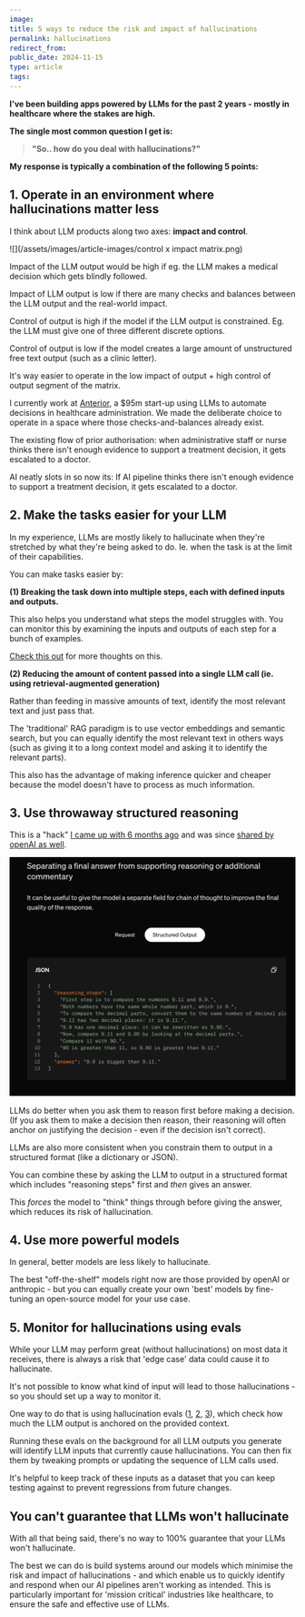 ```yaml
---
image:
title: 5 ways to reduce the risk and impact of hallucinations
permalink: hallucinations
redirect_from:
public_date: 2024-11-15
type: article
tags:
---
```


**I've been building apps powered by LLMs for the past 2 years - mostly in healthcare where the stakes are high.**

**The single most common question I get is:**

> **"So.. how do you deal with hallucinations?"**

**My response is typically a combination of the following 5 points:**


## 1. Operate in an environment where hallucinations matter less

I think about LLM products along two axes: **impact and control**.

![](/assets/images/article-images/control x impact matrix.png)

Impact of the LLM output would be high if eg. the LLM makes a medical decision which gets blindly followed.

Impact of LLM output is low if there are many checks and balances between the LLM output and the real-world impact.

Control of output is high if the model if the LLM output is constrained. Eg. the LLM must give one of three different discrete options.

Control of output is low if the model creates a large amount of unstructured free text output (such as a clinic letter).

It's way easier to operate in the low impact of output + high control of output segment of the matrix.

I currently work at [Anterior](https://www.anterior.com/), a $95m start-up using LLMs to automate decisions in healthcare administration. We made the deliberate choice to operate in a space where those checks-and-balances already exist. 

The existing flow of prior authorisation: when administrative staff or nurse thinks there isn't enough evidence to support a treatment decision, it gets escalated to a doctor.

AI neatly slots in so now its: If AI pipeline thinks there isn't enough evidence to support a treatment decision, it gets escalated to a doctor.


## 2. Make the tasks easier for your LLM

In my experience, LLMs are mostly likely to hallucinate when they're stretched by what they're being asked to do. Ie. when the task is at the limit of their capabilities.


You can make tasks easier by:

**(1) Breaking the task down into multiple steps, each with defined inputs and outputs.**

This also helps you understand what steps the model struggles with. You can monitor this by examining the inputs and outputs of each step for a bunch of examples.

[Check this out](https://applied-llms.org/#step-by-step-multi-turn-flows-can-give-large-boosts) for more thoughts on this.


**(2) Reducing the amount of content passed into a single LLM call (ie. using retrieval-augmented generation)** 

Rather than feeding in massive amounts of text, identify the most relevant text and just pass that.

The 'traditional' RAG paradigm is to use vector embeddings and semantic search, but you can equally identify the most relevant text in others ways (such as giving it to a long context model and asking it to identify the relevant parts).

This also has the advantage of making inference quicker and cheaper because the model doesn't have to process as much information.


## 3. Use throwaway structured reasoning

This is a "hack" [I came up with 6 months ago](https://x.com/ChrisLovejoy_/status/1813107260249297259) and was since [shared by openAI as well](https://openai.com/index/introducing-structured-outputs-in-the-api/).

![](/assets/images/article-images/openai-structured-output-example.png)

LLMs do better when you ask them to reason first before making a decision. (If you ask them to make a decision then reason, their reasoning will often anchor on justifying the decision - even if the decision isn't correct).

LLMs are also more consistent when you constrain them to output in a structured format (like a dictionary or JSON).

You can combine these by asking the LLM to output in a structured format which includes "reasoning steps" first and _then_ gives an answer.

This _forces_ the model to "think" things through before giving the answer, which reduces its risk of hallucination.


## 4. Use more powerful models

In general, better models are less likely to hallucinate.

The best "off-the-shelf" models right now are those provided by openAI or anthropic - but you can equally create your own 'best' models by fine-tuning an open-source model for your use case.


## 5. Monitor for hallucinations using evals

While your LLM may perform great (without hallucinations) on most data it receives, there is always a risk that 'edge case' data could cause it to hallucinate.

It's not possible to know what kind of input will lead to those hallucinations - so you should set up a way to monitor it.

One way to do that is using hallucination evals ([1](https://docs.confident-ai.com/docs/metrics-hallucination), [2](https://aclanthology.org/2023.emnlp-main.397/), [3](https://arxiv.org/abs/2402.15721)), which check how much the LLM output is anchored on the provided context.

Running these evals on the background for all LLM outputs you generate will identify LLM inputs that currently cause hallucinations. You can then fix them by tweaking prompts or updating the sequence of LLM calls used.

It's helpful to keep track of these inputs as a dataset that you can keep testing against to prevent regressions from future changes.


## You can't guarantee that LLMs won't hallucinate

With all that being said, there's no way to 100% guarantee that your LLMs won't hallucinate.

The best we can do is build systems around our models which minimise the risk and impact of hallucinations - and which enable us to quickly identify and respond when our AI pipelines aren't working as intended. This is particularly important for 'mission critical' industries like healthcare, to ensure the safe and effective use of LLMs.

